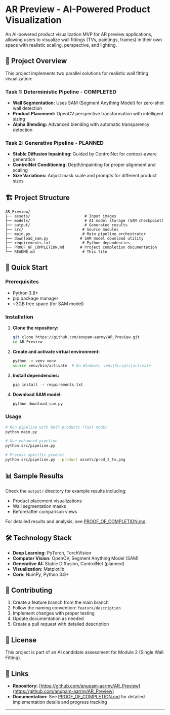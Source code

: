 # AR Preview - AI-Powered Product Visualization

An AI-powered product visualization MVP for AR preview applications, allowing users to visualize wall fittings (TVs, paintings, frames) in their own space with realistic scaling, perspective, and lighting.

## 🎯 Project Overview

This project implements two parallel solutions for realistic wall fitting visualization:

### Task 1: Deterministic Pipeline - **COMPLETED**
- **Wall Segmentation:** Uses SAM (Segment Anything Model) for zero-shot wall detection
- **Product Placement:** OpenCV perspective transformation with intelligent sizing
- **Alpha Blending:** Advanced blending with automatic transparency detection

### Task 2: Generative Pipeline - **PLANNED**
- **Stable Diffusion Inpainting:** Guided by ControlNet for context-aware generation
- **ControlNet Conditioning:** Depth/inpainting for proper alignment and scaling
- **Size Variations:** Adjust mask scale and prompts for different product sizes

## 🏗️ Project Structure

```
AR_Preview/
├── assets/                        # Input images
├── models/                        # AI model storage (SAM checkpoint)
├── output/                        # Generated results
├── src/                          # Source modules
├── main.py                       # Main pipeline orchestrator
├── download_sam.py              # SAM model download utility
├── requirements.txt              # Python dependencies
├── PROOF_OF_COMPLETION.md       # Project completion documentation
└── README.md                     # This file
```

## 🚀 Quick Start

### Prerequisites
- Python 3.8+
- pip package manager
- ~3GB free space (for SAM model)

### Installation

1. **Clone the repository:**
   ```bash
   git clone https://github.com/anupam-aarmy/AR_Preview.git
   cd AR_Preview
   ```

2. **Create and activate virtual environment:**
   ```bash
   python -m venv venv
   source venv/bin/activate  # On Windows: venv\Scripts\activate
   ```

3. **Install dependencies:**
   ```bash
   pip install -r requirements.txt
   ```

4. **Download SAM model:**
   ```bash
   python download_sam.py
   ```

### Usage

```bash
# Run pipeline with both products (fast mode)
python main.py

# Use enhanced pipeline
python src/pipeline.py

# Process specific product
python src/pipeline.py --product assets/prod_2_tv.png
```

## 📊 Sample Results

Check the `output/` directory for example results including:
- Product placement visualizations
- Wall segmentation masks  
- Before/after comparison views

For detailed results and analysis, see [PROOF_OF_COMPLETION.md](PROOF_OF_COMPLETION.md).

## 🛠️ Technology Stack

- **Deep Learning:** PyTorch, TorchVision
- **Computer Vision:** OpenCV, Segment Anything Model (SAM)
- **Generative AI:** Stable Diffusion, ControlNet (planned)
- **Visualization:** Matplotlib
- **Core:** NumPy, Python 3.8+

## 🤝 Contributing

1. Create a feature branch from the main branch
2. Follow the naming convention: `feature/description`
3. Implement changes with proper testing
4. Update documentation as needed
5. Create a pull request with detailed description

## 📄 License

This project is part of an AI candidate assessment for Module 2 (Single Wall Fitting).

## 🔗 Links

- **Repository:** [https://github.com/anupam-aarmy/AR_Preview](https://github.com/anupam-aarmy/AR_Preview)
- **Documentation:** See [PROOF_OF_COMPLETION.md](PROOF_OF_COMPLETION.md) for detailed implementation details and progress tracking

---

